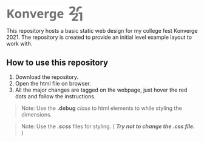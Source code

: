 <img src="https://github.com/HarshvardhanThosar/Konverge2021/blob/main/assets/gfx/Konverge2021.svg" alt="Konverge 2021" width="200px">

This repository hosts a basic static web design for my college fest Konverge 2021. The repository is created to provide an initial level example layout to work with.

## How to use this repository

1. Download the repository.
1. Open the html file on browser.
1. All the major changes are tagged on the webpage, just hover the red dots and follow the instructions.

> Note: Use the __.debug__ _class_ to html elements to while styling the dimensions.

> Note: Use the ___.scss___ files for styling. ( ___Try not to change the .css file.___ )